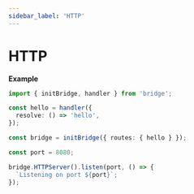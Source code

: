 ```yaml
---
sidebar_label: 'HTTP'
---
```


# HTTP

**Example**

```ts twoslash title='index.ts'
import { initBridge, handler } from 'bridge';

const hello = handler({
  resolve: () => 'hello',
});

const bridge = initBridge({ routes: { hello } });

const port = 8080;

bridge.HTTPServer().listen(port, () => {
  `Listening on port ${port}`;
});
```
